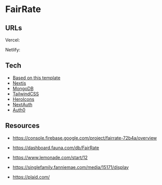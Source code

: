 # FairRate


## URLs

Vercel:

Netlify:


## Tech

- [Based on  this template](https://github.com/vercel/next.js/tree/canary/examples/with-tailwindcss)
- [Nextjs](https://nextjs.org/)
- [MongoDB](https://www.mongodb.com/)
- [TailwindCSS](https://tailwindcss.com/)
- [HeroIcons](https://heroicons.com/)
- [NextAuth](https://next-auth-example.now.sh/api-example)
- [Auth0](https://manage.auth0.com/dashboard)

## Resources

- https://console.firebase.google.com/project/fairrate-72b4a/overview
- https://dashboard.fauna.com/db/FairRate

- https://www.lemonade.com/start/12
- https://singlefamily.fanniemae.com/media/15171/display
- https://plaid.com/
